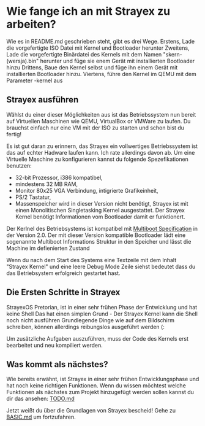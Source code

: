 # Wie fange ich an mit Strayex zu arbeiten?

Wie es in README.md geschrieben steht, gibt es drei Wege.
Erstens, Lade die vorgefertigte ISO Datei mit Kernel und Bootloader herunter
Zweitens, Lade die vorgefertigte Binärdatei des Kernels mit dem Namen "skern-(wersja).bin" herunter und füge sie enem Gerät mit installierten Bootloader hinzu
Drittens, Baue den Kernel selbst und füge ihn einem Gerät mit installierten Bootloader hinzu.
Viertens, führe den Kernel im QEMU mit dem Parameter -kernel aus

## Strayex ausführen

Wählst du einer dieser Möglichkeiten aus ist das Betriebssystem nun bereit auf Virtuellen Maschinen wie QEMU, VirtualBox or VMWare zu laufen. Du brauchst einfach nur eine VM mit der ISO zu starten und schon bist du fertig!

Es ist gut daran zu erinnern, das Strayex ein vollwertiges Betriebssystem ist das auf echter Hadware laufen kann. Ich rate allerdings davon ab. Um eine Virtuelle Maschine zu konfigurieren kannst du folgende Spezefikationen benutzen:
- 32-bit Prozessor, i386 kompatibel,
- mindestens 32 MB RAM,
- Monitor 80x25 VGA Verbindung, intigrierte Grafikeinheit,
- PS/2 Tastatur,
- Massenspeicher wird in dieser Version nicht benötigt,
Strayex ist mit einen Monolitischen Singletasking Kernel ausgestattet. Der Strayex Kernel benötigt Informationen vom Bootloader damit er funktionert.

Der Kerlnel des Betriebsystems ist kompatibel mit [Multiboot Specification](https://www.gnu.org/software/grub/manual/multiboot/multiboot.html) in der Version 2.0.
Der mit dieser Version kompatible Bootloader lädt eine sogenannte Multiboot Informations Struktur in den Speicher und lässt die Machine im defienierten Zustand

Wenn du nach dem Start des Systems eine Textzeile mit dem Inhalt "Strayex Kernel" und eine leere Debug Mode Zeile siehst bedeutet dass du das Betriebsystem erfolgreich gestartet hast.
## Die Ersten Schritte in Strayex
StrayexOS Pretorian, ist in einer sehr frühen Phase der Entwicklung und hat keine Shell
Das hat einen simplen Grund - Der Strayex Kernel kann die Shell noch nicht ausführen 
Grundlegende Dinge wie auf dem Bildschirm schreiben, können allerdings reibungslos ausgeführt werden (:

Um zusätzliche Aufgaben auszuführen, muss der Code des Kernels erst bearbeitet und neu kompiliert werden.

## Was kommt als nächstes?

Wie bereits erwähnt, ist Strayex in einer sehr frühen Entwicklungsphase und hat noch keine richtigen Funktionen.
Wenn du wissen möchtest welche Funktionen als nächstes zum Projekt hinzugefügt werden sollen kannst du dir das ansehen:  [TODO.md](https://github.com/StraykerPL/StrayexOS/blob/master/docs/TODO.md)

Jetzt weißt du über die Grundlagen von Strayex bescheid! Gehe zu [BASIC.md](https://github.com/StraykerPL/StrayexOS/blob/master/docs/en/BASIC.md) um fortzufahren.
